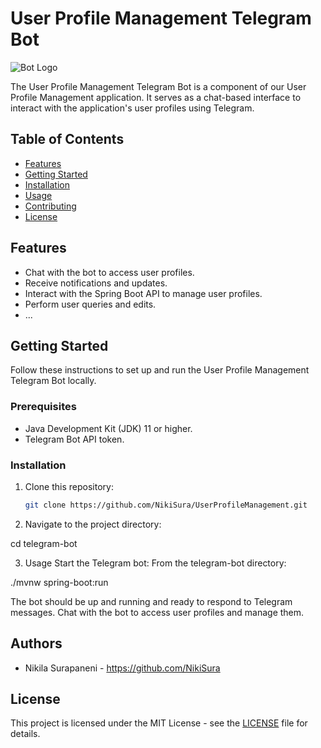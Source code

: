 # User Profile Management Telegram Bot

![Bot Logo](./images/bot-logo.png)

The User Profile Management Telegram Bot is a component of our User Profile Management application. It serves as a chat-based interface to interact with the application's user profiles using Telegram.

## Table of Contents

- [Features](#features)
- [Getting Started](#getting-started)
- [Installation](#installation)
- [Usage](#usage)
- [Contributing](#contributing)
- [License](#license)

## Features

- Chat with the bot to access user profiles.
- Receive notifications and updates.
- Interact with the Spring Boot API to manage user profiles.
- Perform user queries and edits.
- ...

## Getting Started

Follow these instructions to set up and run the User Profile Management Telegram Bot locally.

### Prerequisites

- Java Development Kit (JDK) 11 or higher.
- Telegram Bot API token.

### Installation

1. Clone this repository:

   ```bash
   git clone https://github.com/NikiSura/UserProfileManagement.git

2. Navigate to the project directory:
   

cd telegram-bot

3. Usage
Start the Telegram bot:
From the telegram-bot directory:

./mvnw spring-boot:run

The bot should be up and running and ready to respond to Telegram messages.
Chat with the bot to access user profiles and manage them.

## Authors

- Nikila Surapaneni - https://github.com/NikiSura

## License

This project is licensed under the MIT License - see the [LICENSE](LICENSE) file for details.

